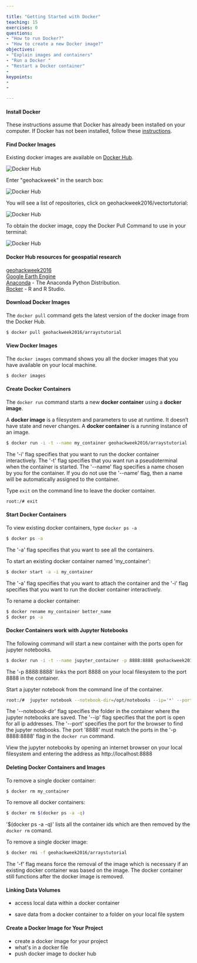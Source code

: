 ```yaml
---

title: "Getting Started with Docker"
teaching: 15
exercises: 0
questions:
- "How to run Docker?"
- "How to create a new Docker image?"
objectives:
- "Explain images and containers"
- "Run a Docker "
- "Restart a Docker container"
-
keypoints:
-
-

---
```


#### Install Docker
These instructions assume that Docker has already been installed on your computer.  If Docker has not been installed, follow these [instructions](https://geohackweek.github.io/preliminary/01-install-docker).

#### Find Docker Images
Existing docker images are available on [Docker Hub](https://hub.docker.com/).

![Docker Hub](https://raw.githubusercontent.com/geohackweek/Introductory/gh-pages/assets/img/dockertutorial/DockerHub1.png)


Enter "geohackweek" in the search box:

![Docker Hub](https://raw.githubusercontent.com/geohackweek/Introductory/gh-pages/assets/img/dockertutorial/DockerHub2.png)


You will see a list of repositories, click on geohackweek2016/vectortutorial:

![Docker Hub](https://raw.githubusercontent.com/geohackweek/Introductory/gh-pages/assets/img/dockertutorial/DockerHub3.png)


To obtain the docker image, copy the Docker Pull Command to use in your terminal:

![Docker Hub](https://raw.githubusercontent.com/geohackweek/Introductory/gh-pages/assets/img/dockertutorial/DockerHub4.png)

#### Docker Hub resources for geospatial research
[geohackweek2016](https://hub.docker.com/u/geohackweek2016/)   
[Google Earth Engine](https://hub.docker.com/u/tylere/)   
[Anaconda](https://hub.docker.com/u/continuumio/) - The Anaconda Python Distribution.   
[Rocker](https://hub.docker.com/u/rocker/) - R and R Studio.

#### Download Docker Images
The `docker pull` command gets the latest version of the docker image from the Docker Hub.
```bash
$ docker pull geohackweek2016/arraystutorial
```
#### View Docker Images
The `docker images` command shows you all the docker images that you have available on your local machine.

```bash
$ docker images
```
#### Create Docker Containers
The `docker run` command starts a new **docker container** using a **docker image**.

A **docker image** is a filesystem and parameters to use at runtime. It doesn’t have state and never changes. A **docker container** is a running instance of an image.

```bash
$ docker run -i -t --name my_container geohackweek2016/arraystutorial
```
The '-i' flag specifies that you want to run the docker container interactively. The '-t' flag specifies that you want run a pseudoterminal when the container is started.  The '--name' flag specifies a name chosen by you for the container.  If you do not use the '--name' flag, then a name will be automatically assigned to the container.

Type `exit` on the command line to leave the docker container.
```bash
root:/# exit
```

#### Start Docker Containers
To view existing docker containers, type `docker ps -a`

```bash
$ docker ps -a
```
The '-a' flag specifies that you want to see all the containers.

To start an existing docker container named 'my_container':
```bash
$ docker start -a -i my_container
```
The '-a' flag specifies that you want to attach the container and the '-i' flag specifies that you want to run the docker container interactively.

To rename a docker container:
```bash
$ docker rename my_container better_name
$ docker ps -a
```

#### Docker Containers work with Jupyter Notebooks

The following command will start a new container with the ports open for jupyter notebooks.
```bash
$ docker run -i -t --name jupyter_container -p 8888:8888 geohackweek2016/arraystutorial
```
The '-p 8888:8888' links the port 8888 on your local filesystem to the port 8888 in the container.

Start a jupyter notebook from the command line of the container.

```bash
root:/#  jupyter notebook --notebook-dir=/opt/notebooks --ip='*' --port=8888 --no-browser
```
The '--notebook-dir' flag specifies the folder in the container where the jupyter notebooks are saved.  The '--ip' flag specifies that the port is open for all ip addresses.  The '--port' specifies the port for the browser to find the jupyter notebooks.  The port '8888' must match the ports in the '-p 8888:8888' flag in the `docker run` command.

View the jupyter notebooks by opening an internet browser on your local filesystem and entering the address as http://localhost:8888

#### Deleting Docker Containers and Images

To remove a single docker container:
```bash
$ docker rm my_container
```

To remove all docker containers:
```bash
$ docker rm $(docker ps -a -q)
```
'$(docker ps -a -q)' lists all the container ids which are then removed by the `docker rm` comand.

To remove a single docker image:
```bash
$ docker rmi -f geohackweek2016/arraystutorial
```
The '-f' flag means force the removal of the image which is necessary if an existing docker container was based on the image.  The docker container still functions after the docker image is removed.

#### Linking Data Volumes


- access local data within a docker container

- save data from a docker container to a folder on your local file system


#### Create a Docker Image for Your Project
- create a docker image for your project
- what's in a docker file
- push docker image to docker hub
